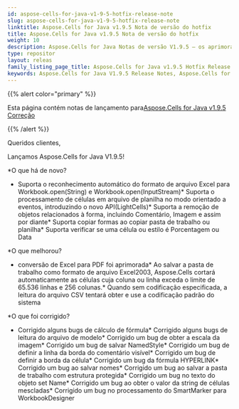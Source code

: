 ```yaml
---
id: aspose-cells-for-java-v1-9-5-hotfix-release-note
slug: aspose-cells-for-java-v1-9-5-hotfix-release-note
linktitle: Aspose.Cells for Java v1.9.5 Nota de versão do hotfix
title: Aspose.Cells for Java v1.9.5 Nota de versão do hotfix
weight: 10
description: Aspose.Cells for Java Notas de versão V1.9.5 – os aprimoramentos mais recentes, novos recursos e correções
type: repositor
layout: releas
family_listing_page_title: Aspose.Cells for Java v1.9.5 Hotfix Release Note
keywords: Aspose.Cells for Java V1.9.5 Release Notes, Aspose.Cells for Java V1.9.5 updates and fixe
---
```

{{% alert color="primary" %}} 

 Esta página contém notas de lançamento para[Aspose.Cells for Java v1.9.5 Correção](https://releases.aspose.com/cells/java/new-releases/aspose.cells-for-java-v1.9.5-hotfix/)

{{% /alert %}} 

 Queridos clientes,

 Lançamos Aspose.Cells for Java V1.9.5!

 *O que há de novo?

- Suporta o reconhecimento automático do formato de arquivo Excel para Workbook.open(String) e Workbook.open(InputStream)* Suporta o processamento de células em arquivo de planilha no modo orientado a eventos, introduzindo o novo API(LightCells)* Suporta a remoção de objetos relacionados à forma, incluindo Comentário, Imagem e assim por diante* Suporta copiar formas ao copiar pasta de trabalho ou planilha* Suporta verificar se uma célula ou estilo é Porcentagem ou Data

 *O que melhorou?

- conversão de Excel para PDF foi aprimorada* Ao salvar a pasta de trabalho como formato de arquivo Excel2003, Aspose.Cells cortará automaticamente as células cuja coluna ou linha exceda o limite de 65.536 linhas e 256 colunas.* Quando sem codificação especificada, a leitura do arquivo CSV tentará obter e use a codificação padrão do sistema

 *O que foi corrigido?

- Corrigido alguns bugs de cálculo de fórmula* Corrigido alguns bugs de leitura do arquivo de modelo* Corrigido um bug de obter a escala da imagem* Corrigido um bug de salvar NamedStyle* Corrigido um bug de definir a linha da borda do comentário visível* Corrigido um bug de definir a borda da célula* Corrigido um bug da fórmula HYPERLINK* Corrigido um bug ao salvar nomes* Corrigido um bug ao salvar a pasta de trabalho com estrutura protegida* Corrigido um bug no texto do objeto set Name* Corrigido um bug ao obter o valor da string de células mescladas* Corrigido um bug no processamento do SmartMarker para WorkbookDesigner
